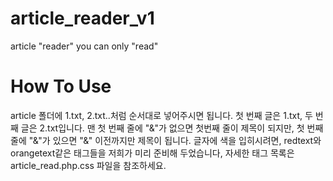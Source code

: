 # article_reader_v1
article "reader"
you can only "read"
# How To Use
article 폴더에 1.txt, 2.txt..처럼 순서대로 넣어주시면 됩니다.
첫 번째 글은 1.txt, 두 번째 글은 2.txt입니다.
맨 첫 번째 줄에 "&"가 없으면 첫번째 줄이 제목이 되지만,
첫 번째 줄에 "&"가 있으면 "&" 이전까지만 제목이 됩니다.
글자에 색을 입히시려면, redtext와 orangetext같은 태그들을 저희가 미리 준비해 두었습니다,
자세한 태그 목록은 article_read.php.css 파일을 참조하세요.
